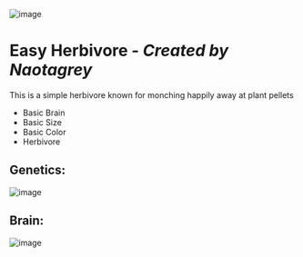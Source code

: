 ![image](https://user-images.githubusercontent.com/12953812/163618258-c94f8f63-4647-4390-a2bb-b3c7fdef1fa4.png)
# Easy Herbivore - _Created by Naotagrey_ 
This is a simple herbivore known for monching happily away at plant pellets

* Basic Brain
* Basic Size
* Basic Color
* Herbivore
## Genetics:
![image](https://user-images.githubusercontent.com/12953812/163618562-4ac49d0b-92ec-4c2f-8ed5-5fb7ed27261a.png)
## Brain:
![image](https://user-images.githubusercontent.com/12953812/163620274-a5043b4b-7e3f-4569-b0e0-ad78fb84b796.png)

